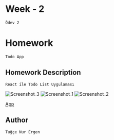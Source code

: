 # Week - 2
```Ödev 2```

# Homework 
```Todo App```


## Homework Description

```React ile Todo List Uygulaması```


![Screenshot_3](https://user-images.githubusercontent.com/60977455/185748717-e3cbf494-9992-4422-a825-0c6544a060fe.png)
![Screenshot_1](https://user-images.githubusercontent.com/60977455/185748718-7f90b139-b35c-429c-b2f1-3e993cb1be61.png)
![Screenshot_2](https://user-images.githubusercontent.com/60977455/185748715-c70015b4-7d8f-47b7-8bcc-80edce5907c5.png)


[App](https://5mh85f.csb.app/)






## Author

```Tuğçe Nur Ergen```
